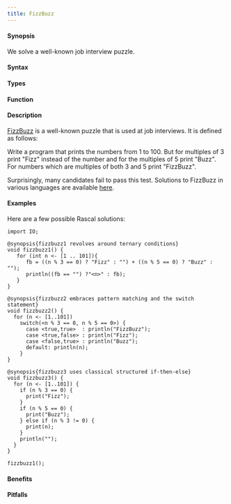 ```yaml
---
title: FizzBuzz
---
```


#### Synopsis

We solve a well-known job interview puzzle.

#### Syntax

#### Types

#### Function

#### Description

[FizzBuzz](http://www.codinghorror.com/blog/2007/02/why-cant-programmers-program.html) is a well-known puzzle that is used at job interviews.
It is defined as follows:

  Write a program that prints the numbers from 1 to 100. 
  But for multiples of 3 print "Fizz" instead of the number and for the multiples of 5 print "Buzz". 
  For numbers which are multiples of both 3 and 5 print "FizzBuzz".

Surprisingly, many candidates fail to pass this test.
Solutions to FizzBuzz in various languages are available [here](http://www.geekschool.org/programming/fizzbuzz/).

#### Examples

Here are a few possible Rascal solutions:
```rascal-commands
import IO; 

@synopsis{fizzbuzz1 revolves around ternary conditions}
void fizzbuzz1() {
   for (int n <- [1 .. 101]){
      fb = ((n % 3 == 0) ? "Fizz" : "") + ((n % 5 == 0) ? "Buzz" : "");
      println((fb == "") ?"<n>" : fb);
   }
}

@synopsis{fizzbuzz2 embraces pattern matching and the switch statement}
void fizzbuzz2() {
  for (n <- [1..101]) 
    switch(<n % 3 == 0, n % 5 == 0>) {
      case <true,true>  : println("FizzBuzz");
      case <true,false> : println("Fizz");
      case <false,true> : println("Buzz");
      default: println(n);
    }
}
 
@synopsis{fizzbuzz3 uses classical structured if-then-else} 
void fizzbuzz3() {
  for (n <- [1..101]) {
    if (n % 3 == 0) {
      print("Fizz");
    }
    if (n % 5 == 0) {
      print("Buzz");
    } else if (n % 3 != 0) {
      print(n);
    }
    println("");
  }
}
```

```rascal-shell,continue
fizzbuzz1();
```

#### Benefits

#### Pitfalls

